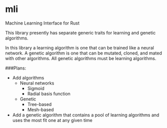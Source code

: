 # mli
Machine Learning Interface for Rust

This library presently has separate generic traits for learning and genetic algorithms.

In this library a learning algorithm is one that can be trained like a neural network. A genetic algorithm is one
that can be mutated, cloned, and mated with other algorithms. All genetic algorithms must be learning algorithms.

###Plans:
- Add algorithms
  - Neural networks
    - Sigmoid
    - Radial basis function
  - Genetic
    - Tree-based
    - Mesh-based
- Add a genetic algorithm that contains a pool of learning algorithms and uses the most fit one at any given time
